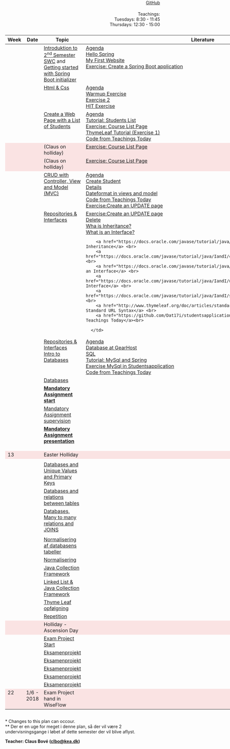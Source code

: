 <head>
  <style> 
    h1:first-of-type {display: none;}
    #github {text-align: right; margin:-50px 0 50px 0}
    #teachings {text-align: right; margin: -30px 0 10px 0}
    #tbl {display: inline-table}
    td {vertical-align: top;}
  </style>
</head>

# DAT17I - SWC II SPRING 2018 

<div id="github"><a href="https://github.com/dat17i/">GitHub</a></div>

<div id="teachings">Teachings: <br> Tuesdays: 8:30 - 11:45 <br> Thursdays: 12:30 - 15:00</div>

<table id="tbl">
  <thead>
  <tr>
      <th>Week</th>
      <th>Date</th>
      <th>Topic</th>
    <th>Literature</th>
  </tr>
  </thead>
  <tbody>
  <tr>
      <td></td>
      <td></td>
     <td><a href="https://github.com/dat17i/01_agenda/blob/master/README.md">Introduktion to 2<sup>nd</sup> Semester SWC</a> and <br>    
        <a href="https://github.com/dat17i/03_agenda/blob/master/README.md">Getting started with Spring Boot initializer</a></td>
    <td><a href="https://github.com/Dat17i/03_agenda">Agenda</a> <br>
    <a href="https://github.com/Dat17i/03_hello_spring">Hello Spring</a> <br>
    <a href="https://github.com/Dat17i/03_my_first_website">My First Website</a> <br>
    <a href="https://github.com/Dat17i/03_create_spring_application">Exercise: Create a Spring Boot application</a></td>
  </tr>
  
  <tr>
      <td></td>
      <td></td>
      <td><a href="https://github.com/dat17i/04_agenda/blob/master/README.md">Html & Css</a></td>
      <td><a href="https://github.com/Dat17i/02_agenda">Agenda</a> <br>
        <a href="https://github.com/Dat17i/02_exercise_warmup">Warmup Exercise</a> <br>
        <a href="https://github.com/Dat17i/02_exercise_2">Exercise 2</a> <br>
        <a href="https://github.com/Dat17i/02_exercise_3">HIT Exercise</a> 
     
  </td>
  </tr>
  
  <tr>
      <td></td>
      <td></td>
      <td><a href="https://github.com/dat17i/003_agenda/blob/master/README.md">Create a Web Page with a List of Students</a></td>
  <td>
        <a href="https://github.com/Dat17i/003_agenda/blob/master/README.md">Agenda</a> <br>
        <a href="https://github.com/Dat17i/03_tutorial_students_list">Tutorial: Students List</a> <br>
        <a href="https://github.com/Dat17i/03_exercise_create_courses/blob/master/README.md">Exercise: Course List Page</a> <br>
        <a href="http://itutorial.thymeleaf.org/">ThymeLeaf Tutorial (Exercise 1)</a> <br>
    <a href="https://github.com/Dat17i/studentsapplication">Code from Teachings Today</a>
  </td>
  </tr>
  
  <tr style="background-color: #fae3e3">
      <td></td>
      <td></td>
      <td>(Claus on holliday)</td>
      <td><a href="https://github.com/Dat17i/03_exercise_create_courses/blob/master/README.md">Exercise: Course List Page</a></td>
  </tr>  
  <tr style="background-color: #fae3e3">
      <td></td>
      <td></td> 
      <td>(Claus on holliday)</td>
      <td><a href="https://github.com/Dat17i/03_exercise_create_courses/blob/master/README.md">Exercise: Course List Page</a></td>
  </tr>

  <tr> 
      <td></td>
      <td></td>
      <td><a href="https://github.com/dat17i/04_agenda/blob/master/README.md">CRUD with Controller, View and Model (MVC)</a></td>
      <td>  
        <a href="https://github.com/Dat17i/04_agenda/blob/master/README.md">Agenda</a> <br>
        <a href="https://github.com/dat17i/04_tutorial_create_student">Create Student</a> <br>
        <a href="https://github.com/dat17i/04_tutorial_details_student">Details</a> <br>
        <a href="https://github.com/dat17i/06_dateformating">Dateformat in views and model</a>  <br>  
        <a href="https://github.com/Dat17i/studentsapplication/tree/at_20_02_2018">Code from Teachings Today</a><br>
        <a href="https://github.com/dat17i/04_exercise_update_student">Exercise:Create an UPDATE page</a>   
      </td>
  </tr>
  <tr>      
      <td></td>
      <td></td>
      <td>
        <a href="https://github.com/dat17i/05_agenda/blob/master/README.md">Repositories & Interfaces</a></td>
      <td>
        <a href="https://github.com/dat17i/04_exercise_update_student">Exercise:Create an UPDATE page</a> <br>
        <a href="https://github.com/dat17i/04_tutorial_delete_student/blob/master/README.md">Delete</a> <br>
        <a href="https://docs.oracle.com/javase/tutorial/java/concepts/inheritance.html">Wha is Inheritance?</a> <br>
        <a href="https://docs.oracle.com/javase/tutorial/java/concepts/interface.html">What is an Interface?</a> <br>
        
        <a href="https://docs.oracle.com/javase/tutorial/java/IandI/index.html">Interfaces and Inheritance</a> <br>
        <a href="https://docs.oracle.com/javase/tutorial/java/IandI/createinterface.html">Interfaces</a> <br>
        <a href="https://docs.oracle.com/javase/tutorial/java/IandI/interfaceDef.html">Defining an Interface</a> <br>
        <a href="https://docs.oracle.com/javase/tutorial/java/IandI/usinginterface.html">Implementing an Interface</a> <br>
        <a href="https://docs.oracle.com/javase/tutorial/java/IandI/subclasses.html">Inheritance</a> <br>
        <a href="http://www.thymeleaf.org/doc/articles/standardurlsyntax.html">Thymeleaf - Standard URL Syntax</a> <br>   
        <a href="https://github.com/Dat17i/studentsapplication/tree/at_22_02_2018">Code from Teachings Today</a><br>
        
      </td>
  </tr>

  <tr>
      <td></td>
      <td></td>
      <td>
        <a href="https://github.com/dat17i/05_agenda/blob/master/README.md">Repositories & Interfaces</a><br>
        <a href="https://github.com/dat17i/06_agenda/blob/master/README.md">Intro to Databases</a>
      </td>
      <td>
        <a href="https://github.com/dat17i/06_agenda/blob/master/README.md">Agenda</a><br>
        <a href="https://www.gearhost.com/">Database at GearHost</a><br>
        <a href="https://www.w3schools.com/sql/default.asp">SQL</a><br>
        <a href="https://github.com/Dat17i/06_tutorial_mysql_and_spring/blob/master/README.md">Tutorial: MySql and Spring</a><br> 
        <a href="https://github.com/Dat17i/06_exercise_mysql_in_studentsapplication/blob/master/README.md">Exercise MySql in Studentsapplication</a><br>  
        <a href="https://github.com/Dat17i/studentsapplication/tree/at_27_02_2018">Code from Teachings Today</a><br>
      </td>
  </tr>
  <tr>
      <td></td>
      <td></td>
      <td><a href="https://github.com/dat17i/07_agenda/blob/master/README.md">Databases</a></td>
      <td></td>
  </tr>
  
  <tr>
      <td></td>
      <td></td>
      <td><b><a href="https://github.com/dat17i/13_agenda/blob/master/README.md">Mandatory Assignment start</a></b></td>
      <td></td>
  </tr>
  <tr>
      <td></td>
      <td></td>
      <td><a href="https://github.com/dat17i/14_agenda/blob/master/README.md">Mandatory Assignment supervision</a></td>
      <td></td>
  </tr>
  
  <tr>
      <td></td>
      <td></td>
      <td><b><a href="https://github.com/dat17i/15_agenda/blob/master/README.md">Mandatory Assignment presentation</a></b>
        <!--<a href="https://github.com/dat17i/11_agenda/blob/master/README.md">Mysql, JDBC & Spring Boot</a>--></td>
  <td></td>
  </tr>
  <tr>
      <td></td>
      <td></td>
      <td><!--<a href="https://github.com/dat17i/12_agenda/blob/master/README.md">Mysql, JDBC & Spring Boot II</a>--></td>
  <td></td>
  </tr>

  <tr>
      <td></td>
      <td></td>
      <td></td>
      <td></td>
  </tr>
  <tr>
      <td></td>
      <td></td>
      <td></td>
  <td></td>
  </tr>
  
  <tr style="background-color:  #fae3e3" class="holliday">
      <td>13</td>
      <td></td>
      <td>Easter Holliday</td>
      <td></td>
  </tr>
 
  <tr>
      <td></td>
      <td></td>
      <td></td>
      <td></td>
  </tr>
  <tr>
      <td></td>
      <td></td>
      <td><a href="https://github.com/dat17i/16_agenda/blob/master/README.md">Databases and Unique Values and Primary Keys</a></td>
  <td></td>
  </tr>
  
  <tr>
     <td></td>
      <td></td>
      <td><a href="https://github.com/dat17i/17_agenda/blob/master/README.md">Databases and relations between tables</a></td>
  <td></td>
  </tr>
  <tr>
      <td></td>
      <td></td>
      <td><a href="https://github.com/dat17i/18_agenda/blob/master/README.md">Databases, Many to many relations and JOINS</a></td>
  <td></td>
  </tr>
  
  <tr>
      <td></td>
      <td></td>
      <td><a href="https://github.com/dat17i/19_agenda/blob/master/README.md"></a></td>
  <td></td>
  </tr>
  <tr>
      <td></td>
      <td></td>
      <td><a href="https://github.com/dat17i/20_agenda/blob/master/README.md">Normalisering af databasens tabeller</a></td>
  <td></td>
  </tr>
  
  <tr>
      <td></td>
      <td></td>
      <td><a href="https://github.com/dat17i/21_agenda/blob/master/README.md">Normalisering</a></td>
  <td></td>
  </tr>
  <tr>
     <td></td>
      <td></td>
      <td><a href="https://github.com/dat17i/22_agenda/blob/master/README.md">Java Collection Framework</a></td>
  <td></td>
  </tr>
  
  <tr>
      <td></td>
      <td></td>
      <td><a href="https://github.com/dat17i/23_agenda/blob/master/README.md">Linked List & Java Collection Framework</a></td>
  <td></td>
  </tr>
  <tr>
      <td></td>
      <td></td>
      <td><a href="https://github.com/dat17i/24_agenda/blob/master/README.md">Thyme Leaf opfølgning</a></td>
  <td></td>
  </tr>
  
  <tr>
      <td></td>
      <td></td>
      <td><a href="https://github.com/dat17i/25_agenda/blob/master/README.md">Repetition</a></td>
  <td></td>
  </tr>

  <tr style="background-color: #fae3e3">
      <td></td>
      <td></td>
      <td>Holliday - Ascension Day</td>
      <td></td>
  </tr>
  
  <tr>
      <td></td>
      <td></td>
      <td><a href="https://github.com/dat17i/26_agenda/blob/master/README.md">Exam Project Start</a></td>
  <td></td>
  </tr>
  
  <tr>
      <td></td>
      <td></td>
      <td><a href="https://github.com/dat17i/27_agenda/blob/master/README.md">Eksamenprojekt</a></td>
  <td></td>
  </tr>
  
  <tr>
      <td></td>
      <td></td>
      <td><a href="https://github.com/dat17i/28_agenda/blob/master/README.md">Eksamenprojekt</a></td>
  <td></td>
  </tr> 
  <tr>
      <td></td>
      <td></td>
      <td><a href="https://github.com/dat17i/29_agenda/blob/master/README.md">Eksamenprojekt</a></td>
  <td></td>
  </tr>
  
  <tr>
      <td></td>
      <td></td>
      <td><a href="https://github.com/dat17i/30_agenda/blob/master/README.md">Eksamenprojekt</a></td>
  <td></td>
  </tr> 
  <tr>
      <td></td>
      <td></td>
      <td><a href="https://github.com/dat17i/31_agenda/blob/master/README.md">Eksamenprojekt</a></td>
  <td></td>
  </tr>    
  <tr style="background-color: #fae3e3">
      <td>22</td>
      <td>1/6 - 2018</td>
      <td>Exam Project hand in WiseFlow</td>
      <td></td>
  </tr>
  
  </tbody>
</table>
            
\* Changes to this plan can occour. <br>
\** Der er en uge for meget i denne plan, så der vil være 2 undervisningsgange i løbet af dette semester der vil blive aflyst.

__Teacher: Claus Bové (clbo@kea.dk)__


<script> var dates = [
        {week : 5, date : '1/2', time : '12:30 - 15:30'}, 

        {week : 6, date : '6/2', time : '08:30 - 11:45'}, 
        {week : 6, date : '8/2', time : '12:30 - 15:30'}, 

        {week : 7, date : '13/2', time : '08:30 - 11:45'}, 
        {week : 7, date : '15/2', time : '12:30 - 15:30'}, 

        {week : 8, date : '20/2', time : '08:30 - 11:45'}, 
        {week : 8, date : '22/2', time : '12:30 - 15:30'},

        {week : 9, date : '27/2', time : '08:30 - 11:45'}, 
        {week : 9, date : '1/3', time : '12:30 - 15:30'},

        {week : 10, date : '6/3', time : '08:30 - 11:45'}, 
        {week : 10, date : '8/3', time : '12:30 - 15:30'}, 

        {week : 11, date : '13/3', time : '08:30 - 11:45'}, 
        {week : 11, date : '15/3', time : '12:30 - 15:30'}, 

        {week : 12, date : '20/3', time : '08:30 - 11:45'}, 
        {week : 12, date : '22/3', time : '12:30 - 15:30'}, 

        // week 13 Easter
        {week : 13, date : '27/3', time : '08:30 - 11:45'},
       // {week : 13, date : '29/3', time : '12:30 - 15:30'},

        {week : 14, date : '3/4', time : '08:30 - 11:45'},
        {week : 14, date : '5/4', time : '12:30 - 15:30'},

        {week : 15, date : '10/4', time : '08:30 - 11:45'},
        {week : 15, date : '12/4', time : '12:30 - 15:30'},

        {week : 16, date : '17/4', time : '08:30 - 11:45'},
        {week : 16, date : '19/4', time : '12:30 - 15:30'},

        {week : 17, date : '24/4', time : '08:30 - 11:45'},
        {week : 17, date : '26/4', time : '12:30 - 15:30'},

        {week : 18, date : '1/5', time : '08:30 - 11:45'},
        {week : 18, date : '3/5', time : '12:30 - 15:30'},

        // 8/5 kristihimmelfartsdag
        {week : 19, date : '8/5', time : '08:30 - 11:45'},
        {week : 19, date : '10/5', time : ''},

        {week : 20, date : '15/5', time : '08:30 - 11:45'},
        {week : 20, date : '17/5', time : '12:30 - 15:30'},

        {week : 21, date : '22/5', time : '08:30 - 11:45'},
        {week : 21, date : '24/5', time : '12:30 - 15:30'},

        {week : 22, date : '29/5', time : '08:30 - 11:45'},
        {week : 22, date : '30/5', time : '12:30 - 15:30'},
    ]; 
  
 var table = document.getElementById("tbl");  
 var rows = table.getElementsByTagName("tr");
 
 for(i = 1; i < rows.length; i++){

     if(rows[i].getAttribute("class") === 'holliday'){
        i++;   
     }

      var tds = rows[i].getElementsByTagName("td"); 
      tds[0].innerHTML= dates[i-1].week; 
      tds[1].innerHTML= dates[i-1].date + ' - 2018';  
    } 
 </script>
